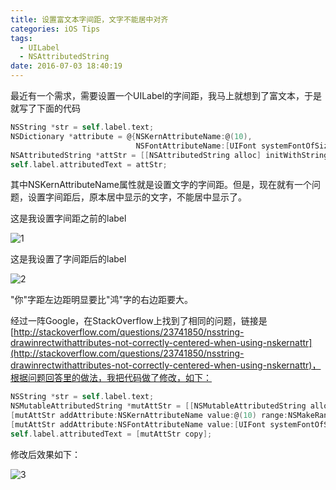 ```yaml
---
title: 设置富文本字间距，文字不能居中对齐
categories: iOS Tips
tags:
  - UILabel
  - NSAttributedString
date: 2016-07-03 18:40:19
---
```


最近有一个需求，需要设置一个UILabel的字间距，我马上就想到了富文本，于是就写了下面的代码

```objectivec
NSString *str = self.label.text;
NSDictionary *attribute = @{NSKernAttributeName:@(10),
                            NSFontAttributeName:[UIFont systemFontOfSize:15]};
NSAttributedString *attStr = [[NSAttributedString alloc] initWithString:str attributes:attribute];
self.label.attributedText = attStr;
```

其中NSKernAttributeName属性就是设置文字的字间距。但是，现在就有一个问题，设置字间距后，原本居中显示的文字，不能居中显示了。

这是我设置字间距之前的label

![1](http://7xn88v.com1.z0.glb.clouddn.com/3cba47225e6b1a02cfad6885a67d83ed.png)

这是我设置了字间距后的label

![2](http://7xn88v.com1.z0.glb.clouddn.com/424954a63f3e38514b84ab7277269336.png)

"你"字距左边距明显要比"鸿"字的右边距要大。

经过一阵Google，在StackOverflow上找到了相同的问题，链接是[http://stackoverflow.com/questions/23741850/nsstring-drawinrectwithattributes-not-correctly-centered-when-using-nskernattr](http://stackoverflow.com/questions/23741850/nsstring-drawinrectwithattributes-not-correctly-centered-when-using-nskernattr)，根据问题回答里的做法，我把代码做了修改，如下：

```objectivec
NSString *str = self.label.text;
NSMutableAttributedString *mutAttStr = [[NSMutableAttributedString alloc] initWithString:str];
[mutAttStr addAttribute:NSKernAttributeName value:@(10) range:NSMakeRange(0, str.length - 1)];
[mutAttStr addAttribute:NSFontAttributeName value:[UIFont systemFontOfSize:15] range:NSMakeRange(0, str.length)];
self.label.attributedText = [mutAttStr copy];
```

修改后效果如下：

![3](http://7xn88v.com1.z0.glb.clouddn.com/35b1f58bf08aa3dc7b827edb1da01e80.png)
